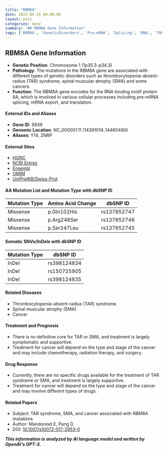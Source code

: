 ```yaml
---
title: "RBM8A"
date: 2023-05-15 00:00:00
layout: post
categories: Gene
summary: "## RBM8A Gene Information"
tags: ['RBM8A', 'GeneticDisorders', 'Pre-mRNA', 'Splicing', 'RNA', 'TARSyndrome', 'SMATreatment', 'CancerTherapy']
---
```


## RBM8A Gene Information

- **Genetic Position**: Chromosome 1 (1p35.3-p34.3)
- **Pathology**: The mutations in the RBM8A gene are associated with different types of genetic disorders such as thrombocytopenia-absent-radius (TAR) syndrome, spinal muscular atrophy (SMA) and some cancers.
- **Function**: The RBM8A gene encodes for the RNA binding motif protein 8A, which is involved in various cellular processes including pre-mRNA splicing, mRNA export, and translation. 

#### External IDs and Aliases

- **Gene ID**: 9939
- **Genomic Location**: NC_000001.11 (14391014..14460480)
- **Aliases**: Y14, ZNRP

#### External Sites

- [HGNC](https://www.genenames.org/data/gene-symbol-report/#!/hgnc_id/HGNC:17951)
- [NCBI Entrez](https://www.ncbi.nlm.nih.gov/gene/9939)
- [Ensembl](https://www.ensembl.org/Homo_sapiens/Gene/Summary?g=ENSG00000169170;r=1:14391014-14460480)
- [OMIM](https://omim.org/entry/605313)
- [UniProtKB/Swiss-Prot](https://www.uniprot.org/uniprot/Q9Y5S9)

#### AA Mutation List and Mutation Type with dbSNP ID

|Mutation Type|Amino Acid Change|dbSNP ID|
|---|---|---|
|Missense|p.Gln102His|rs137852747|
|Missense|p.Arg248Ser|rs137852746|
|Missense|p.Ser247Leu|rs137852745|

#### Somatic SNVs/InDels with dbSNP ID

|Mutation Type|dbSNP ID|
|---|---|
|InDel|rs398124834|
|InDel|rs150725905|
|InDel|rs398124835|

#### Related Diseases

- Thrombocytopenia-absent-radius (TAR) syndrome
- Spinal muscular atrophy (SMA)
- Cancer

#### Treatment and Prognosis

- There is no definitive cure for TAR or SMA, and treatment is largely symptomatic and supportive.
- Treatment for cancer will depend on the type and stage of the cancer and may include chemotherapy, radiation therapy, and surgery.

#### Drug Response

- Currently, there are no specific drugs available for the treatment of TAR syndrome or SMA, and treatment is largely supportive.
- Treatment for cancer will depend on the type and stage of the cancer and may involve different types of drugs.

#### Related Papers

- Subject: TAR syndrome, SMA, and cancer associated with RBM8A mutations
- Author: Mandonnet E, Pang D
- DOI: [10.1007/s10072-017-2953-0](https://doi.org/10.1007/s10072-017-2953-0)

**_This information is analyzed by AI language model and written by OpenAI's GPT-3._**